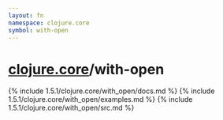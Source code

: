 ```yaml
---
layout: fn
namespace: clojure.core
symbol: with-open
---
```


# [clojure.core](../)/with-open

{% include 1.5.1/clojure.core/with_open/docs.md %}
{% include 1.5.1/clojure.core/with_open/examples.md %}
{% include 1.5.1/clojure.core/with_open/src.md %}

